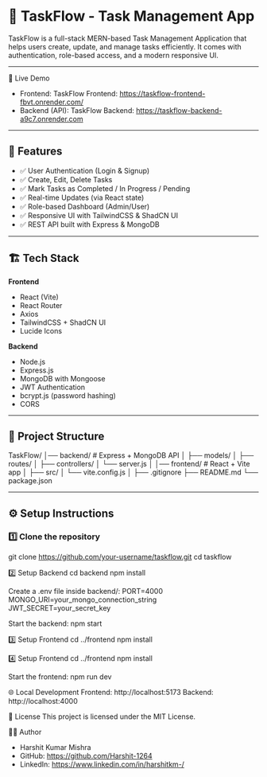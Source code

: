 # 📝 TaskFlow - Task Management App
TaskFlow is a full-stack MERN-based Task Management Application that helps users create, update, and manage tasks efficiently. It comes with authentication, role-based access, and a modern responsive UI.

---

🚀 Live Demo
- Frontend: TaskFlow Frontend: https://taskflow-frontend-fbvt.onrender.com/
- Backend (API): TaskFlow Backend: https://taskflow-backend-a9c7.onrender.com

---

## 🚀 Features
- ✅ User Authentication (Login & Signup)  
- ✅ Create, Edit, Delete Tasks  
- ✅ Mark Tasks as Completed / In Progress / Pending  
- ✅ Real-time Updates (via React state)  
- ✅ Role-based Dashboard (Admin/User)  
- ✅ Responsive UI with TailwindCSS & ShadCN UI  
- ✅ REST API built with Express & MongoDB  

---

## 🏗️ Tech Stack
**Frontend**
- React (Vite)
- React Router
- Axios
- TailwindCSS + ShadCN UI
- Lucide Icons

**Backend**
- Node.js
- Express.js
- MongoDB with Mongoose
- JWT Authentication
- bcrypt.js (password hashing)
- CORS

---

## 📂 Project Structure
TaskFlow/
│── backend/     # Express + MongoDB API
│ ├── models/
│ ├── routes/
│ ├── controllers/
│ └── server.js
│
│── frontend/     # React + Vite app
│ ├── src/
│ └── vite.config.js
│
├── .gitignore
├── README.md
└── package.json

---

## ⚙️ Setup Instructions

### 1️⃣ Clone the repository
git clone https://github.com/your-username/taskflow.git
cd taskflow

2️⃣ Setup Backend
cd backend
npm install

Create a .env file inside backend/:
PORT=4000
MONGO_URI=your_mongo_connection_string
JWT_SECRET=your_secret_key

Start the backend:
npm start

3️⃣ Setup Frontend
cd ../frontend
npm install

4️⃣ Setup Frontend
cd ../frontend
npm install

Start the frontend:
npm run dev


🌐 Local Development
Frontend: http://localhost:5173
Backend: http://localhost:4000

📜 License
This project is licensed under the MIT License.

👨‍💻 Author
- Harshit Kumar Mishra
- GitHub: https://github.com/Harshit-1264
- LinkedIn: https://www.linkedin.com/in/harshitkm-/
